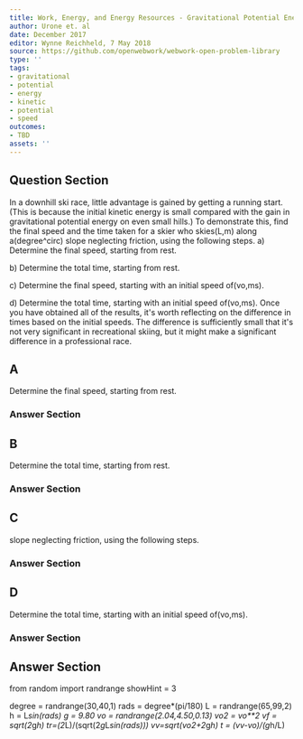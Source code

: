 ```yaml
---
title: Work, Energy, and Energy Resources - Gravitational Potential Energy
author: Urone et. al
date: December 2017
editor: Wynne Reichheld, 7 May 2018
source: https://github.com/openwebwork/webwork-open-problem-library
type: ''
tags:
- gravitational
- potential
- energy
- kinetic
- potential
- speed
outcomes:
- TBD
assets: ''
---
```


## Question Section 

In a downhill ski race, little advantage is gained by getting a running start. (This is because the initial kinetic energy is small compared with the gain in gravitational potential energy on even small hills.) To demonstrate this, find the final speed and the time taken for a skier who skies(L,m) along a(degree^circ) slope neglecting friction, using the following steps.
a) Determine the final speed, starting from rest. 
 
b) Determine the total time, starting from rest. 
 
c) Determine the final speed, starting with an initial speed of(vo,ms). 
 
d) Determine the total time, starting with an initial speed of(vo,ms). 
Once you have obtained all of the results, it's worth reflecting on the difference in times based on the initial speeds. The difference is sufficiently small that it's not very significant in recreational skiing, but it might make a significant difference in a professional race.

## A
Determine the final speed, starting from rest. 
### Answer Section
## B
Determine the total time, starting from rest. 
### Answer Section
## C
slope neglecting friction, using the following steps.
### Answer Section
## D
Determine the total time, starting with an initial speed of(vo,ms). 
### Answer Section


## Answer Section

from random import randrange
showHint = 3

degree = randrange(30,40,1)
rads = degree*(pi/180)
L = randrange(65,99,2)
h = L*sin(rads)
g = 9.80
vo = randrange(2.04,4.50,0.13)
vo2 = vo**2
vf = sqrt(2*g*h)
tr=(2*L)/(sqrt(2*g*L*sin(rads)))
vv=sqrt(vo2+2*g*h)
t = (vv-vo)/(g*h/L)